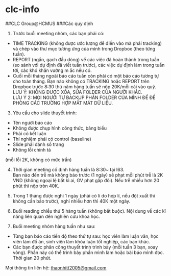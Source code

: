 # clc-info
##CLC Group@HCMUS
###Các quy định

1. Trước buổi meeting nhóm, các bạn phải có:
- TIME TRACKING (không được ước lượng để điền vào mà phải tracking) và chép vào thư mục tương ứng của mình trong Dropbox (theo từng tuần).
- REPORT (ngắn, gạch đầu dòng) về các việc đã hoàn thành trong tuần (so sánh với dự định đã viết tuần trước), các việc dự định làm trong tuần tới, các khó khăn vướng m
ắc nếu có.
- Cuối mỗi tháng ngoài báo cáo tuần còn phải có một báo cáo tương tự cho toàn tháng. 
Bạn nào không có TRACKING hoặc REPORT trên Dropbox trước 8:30 thứ năm hàng tuần sẽ nộp 20K/mỗi cái vào quỹ.  
LƯU Ý: KHÔNG ĐƯỢC XÓA, SỬA FOLDER CỦA NGƯỜI KHÁC.  
LƯU Ý 2: MỌI NGƯỜI TỰ BACKUP PHẦN FOLDER CỦA MÌNH ĐỂ ĐỀ PHÒNG CÁC TRƯỜNG HỢP MẤT MÁT DỮ LIỆU.
3. Yêu cầu cho slide thuyết trình:
  - Tên người báo cáo
  - Không được chụp hình công thức, bảng biểu
  - Phải có kết luận
  - Thí nghiệm phải có control (baseline)
  - Slide phải đánh số trang
  - Không lỗi chính tả 
  
  (mỗi lỗi 2K, không có mức trần)

4. Thời gian meeting cố định hàng tuần là 8:30~ tại I63.  
Bạn nào đến trễ mà không báo trước (1 ngày) sẽ phạt mỗi phút trễ là 2K VND (không ngoại lệ bất kì ai, GV phạt gấp đôi). Nếu trễ nhiều hơn 20 phút thì nộp tròn 40K.

5. Trong 1 tháng được nghỉ 1 ngày (phải có lí do hợp lí, nếu đột xuất thì không cần báo trước), nghỉ nhiều hơn thì 40K một ngày.

6. Buổi reading chiều thứ 5 hàng tuần (không bắt buộc).
Nội dung về các kĩ năng liên quan đến nghiên cứu khoa học.

7. Buổi meeting nhóm hàng tuần như sau:
- Từng bạn báo cáo tiến độ theo thứ tự sau: học viên làm luận văn, học viên làm đồ án, sinh viên làm khóa luận tốt nghiệp, các bạn khác. 
- Các bạn được phân công thuyết trình trình bày (mỗi tuần 3 bạn, xoay vòng). Phần này có thể trình bày phần mình làm hoặc bài báo mình đọc. Thời gian 20 phút.

Mọi thông tin liên hệ: thaonhitt2005@gmail.com
